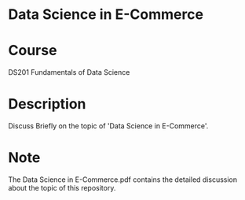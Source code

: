 # Data Science in E-Commerce

# Course
DS201 Fundamentals of Data Science

# Description

Discuss Briefly on the topic of 'Data Science in E-Commerce'.

# Note
The Data Science in E-Commerce.pdf contains the detailed discussion about the topic of this repository.

